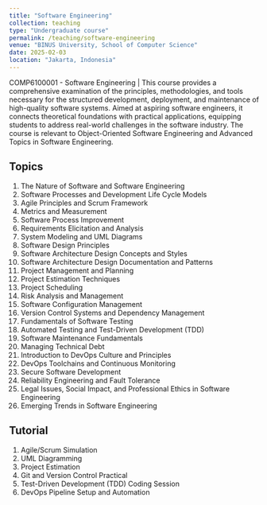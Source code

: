 ```yaml
---
title: "Software Engineering"
collection: teaching
type: "Undergraduate course"
permalink: /teaching/software-engineering
venue: "BINUS University, School of Computer Science"
date: 2025-02-03
location: "Jakarta, Indonesia"
---
```


COMP6100001 - Software Engineering | This course provides a comprehensive examination of the principles, methodologies, and tools necessary for the structured development, deployment, and maintenance of high-quality software systems. Aimed at aspiring software engineers, it connects theoretical foundations with practical applications, equipping students to address real-world challenges in the software industry. The course is relevant to Object-Oriented Software Engineering and Advanced Topics in Software Engineering.

## Topics
1. The Nature of Software and Software Engineering
2. Software Processes and Development Life Cycle Models
3. Agile Principles and Scrum Framework
4. Metrics and Measurement
5. Software Process Improvement
6. Requirements Elicitation and Analysis
7. System Modeling and UML Diagrams
8. Software Design Principles
9. Software Architecture Design Concepts and Styles
10. Software Architecture Design Documentation and Patterns
11. Project Management and Planning
12. Project Estimation Techniques
13. Project Scheduling
14. Risk Analysis and Management
15. Software Configuration Management
16. Version Control Systems and Dependency Management
17. Fundamentals of Software Testing
18. Automated Testing and Test-Driven Development (TDD)
19. Software Maintenance Fundamentals
20. Managing Technical Debt
21. Introduction to DevOps Culture and Principles
22. DevOps Toolchains and Continuous Monitoring
23. Secure Software Development
24. Reliability Engineering and Fault Tolerance
25. Legal Issues, Social Impact, and Professional Ethics in Software Engineering
26. Emerging Trends in Software Engineering

## Tutorial
1. Agile/Scrum Simulation
2. UML Diagramming
2. Project Estimation
3. Git and Version Control Practical
4. Test-Driven Development (TDD) Coding Session
5. DevOps Pipeline Setup and Automation 